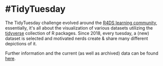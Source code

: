 # #TidyTuesday

The TidyTuesday challenge evolved around the [R4DS learning community](https://www.rfordatasci.com/), essentially,
it's all about the visualization of various datasets utilizing the [tidyverse](https://www.tidyverse.org/)
collection of R packages. Since 2018, every tuesday, a (new) dataset is selected and motivated nerds
create & share many different depictions of it.

Further information and the current (as well as archived) data can be found [here](https://github.com/rfordatascience/tidytuesday).
